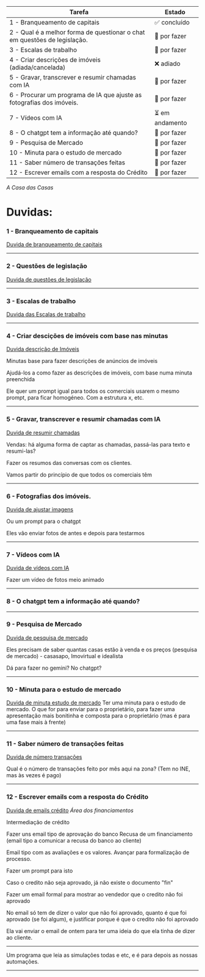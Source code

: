 | Tarefa | Estado |
|---|---|
| 1 - Branqueamento de capitais | ✅ concluído |
| 2 - Qual é a melhor forma de questionar o chat em questões de legislação. | 📝 por fazer |
| 3 - Escalas de trabalho | 📝 por fazer |
| 4 - Criar descrições de imóveis (adiada/cancelada) | ❌ adiado |
| 5 - Gravar, transcrever e resumir chamadas com IA | 📝 por fazer |
| 6 - Procurar um programa de IA que ajuste as fotografias dos imóveis. | 📝 por fazer |
| 7 - Vídeos com IA | ⏳ em andamento |
| 8 - O chatgpt tem a informação até quando? | 📝 por fazer |
| 9 - Pesquisa de Mercado | 📝 por fazer |
| 10 - Minuta para o estudo de mercado | 📝 por fazer |
| 11 - Saber número de transações feitas | 📝 por fazer |
| 12 - Escrever emails com a resposta do Crédito | 📝 por fazer |

*A Casa das Casas* 

# Duvidas:


### 1 - Branqueamento de capitais


[Duvida de branqueamento de capitais](1-branqueamento_de_capitais/duvida_branqueamento_de_capitais.md)

---------


### 2 - Questões de legislação


[Duvida de questões de legislação](2-questões_de_legislação/duvida_questões_de_legislação.md)





---------------------------


### 3 - Escalas de trabalho 


[Duvida das Escalas de trabalho](3-escala_semanal/duvida_escala_semanal.md)



----------------------------

### 4 - Criar descições de imóveis com base nas minutas

[Duvida descrição de Imóveis](4-descrições_de_imóveis/duvida_descrição_imóveis.md)

Minutas base para fazer descrições de anúncios de imóveis 

Ajudá-los a como fazer as descrições de imóveis, com base numa minuta preenchida 

Ele quer um prompt igual para todos os comerciais usarem o mesmo prompt, para ficar homogéneo. Com a estrutura x, etc. 


-----------------------------

### 5 - Gravar, transcrever e resumir chamadas com IA


[Duvida de resumir chamadas](5-resumir_chamadas/duvida_resumir_chamadas.md)

Vendas: há alguma forma de captar as chamadas, passá-las para texto e resumi-las? 

Fazer os resumos das conversas com os clientes. 

Vamos partir do princípio de que todos os comerciais têm 


--------------------------------


### 6 - Fotografias dos imóveis.


[Duvida de ajustar imagens](6-ajustar_imagens/duvida_ajustar_imagens.md)

Ou um prompt para o chatgpt 

Eles vão enviar fotos de antes e depois para testarmos

----------------------------------


### 7 - Vídeos com IA


[Duvida de vídeos com IA](7-vídeos_com_IA/duvida_vídeos_com_IA.md)

Fazer um vídeo de fotos meio animado 


------------------------


### 8 - O chatgpt tem a informação até quando? 


-----------------


### 9 - Pesquisa de Mercado


[Duvida de pesquisa de mercado](9-pesquisa_de_mercado/duvida_pesquisa_de_mercado.md)

Eles precisam de saber quantas casas estão à venda e os preços (pesquisa de mercado) - casasapo, Imovirtual e idealista 

Dá para fazer no gemini? No chatgpt? 

-------------------------

### 10 - Minuta para o estudo de mercado


[Duvida de minuta estudo de mercado](10-minuta_estudo_mercado/duvida_minuta_estudo_mercado.md)
Ter uma minuta para o estudo de mercado. O que for para enviar para o proprietário, para fazer uma apresentação mais bonitinha e composta para o proprietário (mas é para uma fase mais à frente)






-----------------

### 11 - Saber número de transações feitas


[Duvida de número transações](11-número_transações/duvida_número_transações.md)

Qual é o número de transações feito por mês aqui na zona? (Tem no INE, mas às vezes é pago) 



---------------------





### 12 - Escrever emails com a resposta do Crédito


[Duvida de emails crédito](12-emails_crédito/duvida_emails_crédito.md)
*Área dos financiamentos*

Intermediação de crédito 

Fazer uns email tipo de aprovação do banco 
Recusa de um financiamento (email tipo a comunicar a recusa do banco ao cliente) 

Email tipo com as avaliações e os valores. Avançar para formalização de processo. 


Fazer um prompt para isto

Caso o credito não seja aprovado, já não existe o documento "fin"


Fazer um email formal para mostrar ao vendedor que o credito não foi aprovado 


No email só tem de dizer o valor que não foi aprovado, quanto é que foi aprovado (se foi algum), e justificar porque é que o credito não foi aprovado 

Ela vai enviar o email de ontem para ter uma ideia do que ela tinha de dizer ao cliente.

----------------------


Um programa que leia as simulações todas e etc, e é para depois as nossas automações.



-----------------------


